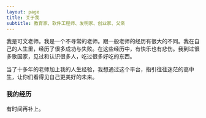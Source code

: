 ```yaml
---
layout: page
title: 关于我
subtitle: 教育家、软件工程师、发明家、创业家、父亲
---
```


我是可文老师。我是一个不寻常的老师。跟一般老师的经历有很大的不同。我在自己的人生里，经历了很多成功与失败。在这些经历中，有快乐也有悲伤。我到过很多歌国家，见过和认识很多人，吃过很多好吃的东西。

当了十多年的老师加上我的人生经验，我想通过这个平台，指引往往迷茫的高中生，让你们看得见自己更美好的未来。

### 我的经历

有时间再补上。
